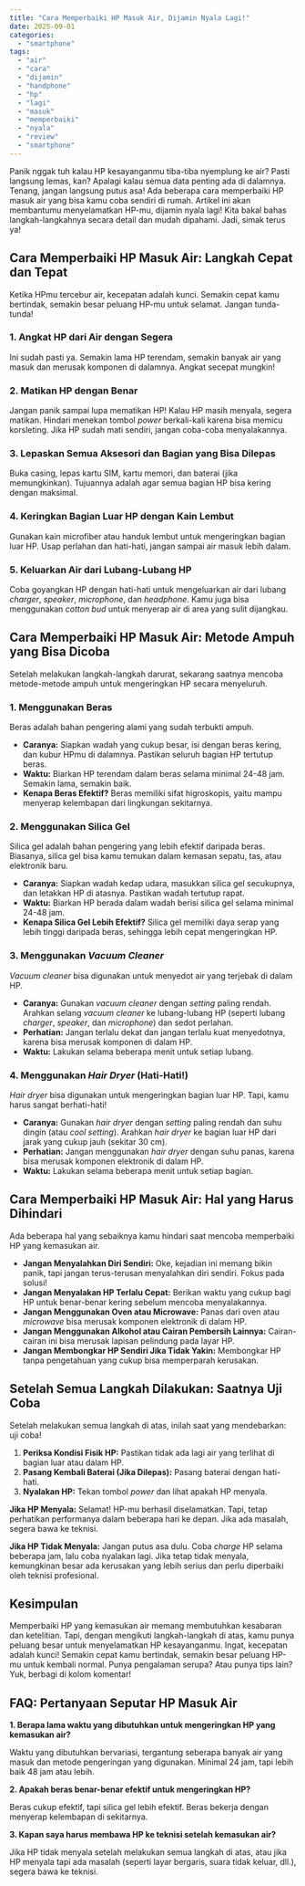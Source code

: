 ```yaml
---
title: "Cara Memperbaiki HP Masuk Air, Dijamin Nyala Lagi!"
date: 2025-09-01
categories: 
  - "smartphone"
tags: 
  - "air"
  - "cara"
  - "dijamin"
  - "handphone"
  - "hp"
  - "lagi"
  - "masuk"
  - "memperbaiki"
  - "nyala"
  - "review"
  - "smartphone"
---
```


Panik nggak tuh kalau HP kesayanganmu tiba-tiba nyemplung ke air? Pasti langsung lemas, kan? Apalagi kalau semua data penting ada di dalamnya. Tenang, jangan langsung putus asa! Ada beberapa cara memperbaiki HP masuk air yang bisa kamu coba sendiri di rumah. Artikel ini akan membantumu menyelamatkan HP-mu, dijamin nyala lagi! Kita bakal bahas langkah-langkahnya secara detail dan mudah dipahami. Jadi, simak terus ya!

## Cara Memperbaiki HP Masuk Air: Langkah Cepat dan Tepat

Ketika HPmu tercebur air, kecepatan adalah kunci. Semakin cepat kamu bertindak, semakin besar peluang HP-mu untuk selamat. Jangan tunda-tunda!

### 1\. Angkat HP dari Air dengan Segera

Ini sudah pasti ya. Semakin lama HP terendam, semakin banyak air yang masuk dan merusak komponen di dalamnya. Angkat secepat mungkin!

### 2\. Matikan HP dengan Benar

Jangan panik sampai lupa mematikan HP! Kalau HP masih menyala, segera matikan. Hindari menekan tombol _power_ berkali-kali karena bisa memicu korsleting. Jika HP sudah mati sendiri, jangan coba-coba menyalakannya.

### 3\. Lepaskan Semua Aksesori dan Bagian yang Bisa Dilepas

Buka casing, lepas kartu SIM, kartu memori, dan baterai (jika memungkinkan). Tujuannya adalah agar semua bagian HP bisa kering dengan maksimal.

### 4\. Keringkan Bagian Luar HP dengan Kain Lembut

Gunakan kain microfiber atau handuk lembut untuk mengeringkan bagian luar HP. Usap perlahan dan hati-hati, jangan sampai air masuk lebih dalam.

### 5\. Keluarkan Air dari Lubang-Lubang HP

Coba goyangkan HP dengan hati-hati untuk mengeluarkan air dari lubang _charger_, _speaker_, _microphone_, dan _headphone_. Kamu juga bisa menggunakan _cotton bud_ untuk menyerap air di area yang sulit dijangkau.

## Cara Memperbaiki HP Masuk Air: Metode Ampuh yang Bisa Dicoba

Setelah melakukan langkah-langkah darurat, sekarang saatnya mencoba metode-metode ampuh untuk mengeringkan HP secara menyeluruh.

### 1\. Menggunakan Beras

Beras adalah bahan pengering alami yang sudah terbukti ampuh.

- **Caranya:** Siapkan wadah yang cukup besar, isi dengan beras kering, dan kubur HPmu di dalamnya. Pastikan seluruh bagian HP tertutup beras.
- **Waktu:** Biarkan HP terendam dalam beras selama minimal 24-48 jam. Semakin lama, semakin baik.
- **Kenapa Beras Efektif?** Beras memiliki sifat higroskopis, yaitu mampu menyerap kelembapan dari lingkungan sekitarnya.

### 2\. Menggunakan Silica Gel

Silica gel adalah bahan pengering yang lebih efektif daripada beras. Biasanya, silica gel bisa kamu temukan dalam kemasan sepatu, tas, atau elektronik baru.

- **Caranya:** Siapkan wadah kedap udara, masukkan silica gel secukupnya, dan letakkan HP di atasnya. Pastikan wadah tertutup rapat.
- **Waktu:** Biarkan HP berada dalam wadah berisi silica gel selama minimal 24-48 jam.
- **Kenapa Silica Gel Lebih Efektif?** Silica gel memiliki daya serap yang lebih tinggi daripada beras, sehingga lebih cepat mengeringkan HP.

### 3\. Menggunakan _Vacuum Cleaner_

_Vacuum cleaner_ bisa digunakan untuk menyedot air yang terjebak di dalam HP.

- **Caranya:** Gunakan _vacuum cleaner_ dengan _setting_ paling rendah. Arahkan selang _vacuum cleaner_ ke lubang-lubang HP (seperti lubang _charger_, _speaker_, dan _microphone_) dan sedot perlahan.
- **Perhatian:** Jangan terlalu dekat dan jangan terlalu kuat menyedotnya, karena bisa merusak komponen di dalam HP.
- **Waktu:** Lakukan selama beberapa menit untuk setiap lubang.

### 4\. Menggunakan _Hair Dryer_ (Hati-Hati!)

_Hair dryer_ bisa digunakan untuk mengeringkan bagian luar HP. Tapi, kamu harus sangat berhati-hati!

- **Caranya:** Gunakan _hair dryer_ dengan _setting_ paling rendah dan suhu dingin (atau _cool setting_). Arahkan _hair dryer_ ke bagian luar HP dari jarak yang cukup jauh (sekitar 30 cm).
- **Perhatian:** Jangan menggunakan _hair dryer_ dengan suhu panas, karena bisa merusak komponen elektronik di dalam HP.
- **Waktu:** Lakukan selama beberapa menit untuk setiap bagian.

## Cara Memperbaiki HP Masuk Air: Hal yang Harus Dihindari

Ada beberapa hal yang sebaiknya kamu hindari saat mencoba memperbaiki HP yang kemasukan air.

- **Jangan Menyalahkan Diri Sendiri:** Oke, kejadian ini memang bikin panik, tapi jangan terus-terusan menyalahkan diri sendiri. Fokus pada solusi!
- **Jangan Menyalakan HP Terlalu Cepat:** Berikan waktu yang cukup bagi HP untuk benar-benar kering sebelum mencoba menyalakannya.
- **Jangan Menggunakan Oven atau Microwave:** Panas dari oven atau _microwave_ bisa merusak komponen elektronik di dalam HP.
- **Jangan Menggunakan Alkohol atau Cairan Pembersih Lainnya:** Cairan-cairan ini bisa merusak lapisan pelindung pada layar HP.
- **Jangan Membongkar HP Sendiri Jika Tidak Yakin:** Membongkar HP tanpa pengetahuan yang cukup bisa memperparah kerusakan.

## Setelah Semua Langkah Dilakukan: Saatnya Uji Coba

Setelah melakukan semua langkah di atas, inilah saat yang mendebarkan: uji coba!

1. **Periksa Kondisi Fisik HP:** Pastikan tidak ada lagi air yang terlihat di bagian luar atau dalam HP.
2. **Pasang Kembali Baterai (Jika Dilepas):** Pasang baterai dengan hati-hati.
3. **Nyalakan HP:** Tekan tombol _power_ dan lihat apakah HP menyala.

**Jika HP Menyala:** Selamat! HP-mu berhasil diselamatkan. Tapi, tetap perhatikan performanya dalam beberapa hari ke depan. Jika ada masalah, segera bawa ke teknisi.

**Jika HP Tidak Menyala:** Jangan putus asa dulu. Coba _charge_ HP selama beberapa jam, lalu coba nyalakan lagi. Jika tetap tidak menyala, kemungkinan besar ada kerusakan yang lebih serius dan perlu diperbaiki oleh teknisi profesional.

## Kesimpulan

Memperbaiki HP yang kemasukan air memang membutuhkan kesabaran dan ketelitian. Tapi, dengan mengikuti langkah-langkah di atas, kamu punya peluang besar untuk menyelamatkan HP kesayanganmu. Ingat, kecepatan adalah kunci! Semakin cepat kamu bertindak, semakin besar peluang HP-mu untuk kembali normal. Punya pengalaman serupa? Atau punya tips lain? Yuk, berbagi di kolom komentar!

## FAQ: Pertanyaan Seputar HP Masuk Air

**1\. Berapa lama waktu yang dibutuhkan untuk mengeringkan HP yang kemasukan air?**

Waktu yang dibutuhkan bervariasi, tergantung seberapa banyak air yang masuk dan metode pengeringan yang digunakan. Minimal 24 jam, tapi lebih baik 48 jam atau lebih.

**2\. Apakah beras benar-benar efektif untuk mengeringkan HP?**

Beras cukup efektif, tapi silica gel lebih efektif. Beras bekerja dengan menyerap kelembapan di sekitarnya.

**3\. Kapan saya harus membawa HP ke teknisi setelah kemasukan air?**

Jika HP tidak menyala setelah melakukan semua langkah di atas, atau jika HP menyala tapi ada masalah (seperti layar bergaris, suara tidak keluar, dll.), segera bawa ke teknisi.
